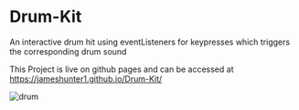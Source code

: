 # Drum-Kit

An interactive drum hit using eventListeners for keypresses which triggers the corresponding drum sound

This Project is live on github pages and can be accessed at https://jameshunter1.github.io/Drum-Kit/

![drum](https://user-images.githubusercontent.com/90528783/186235375-fd70d808-fbbd-42c0-b194-51cceaf5b4e6.JPG)
